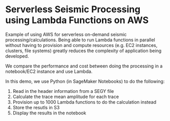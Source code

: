 # Serverless Seismic Processing using Lambda Functions on AWS

Example of using AWS for serverless on-demand seismic processing/calculations.  Being able to run Lambda functions in parallel without having to provision and compute resources (e.g. EC2 instances, clusters, file systems) greatly reduces the complexity of application being developed.  

We compare the performance and cost between doing the processing in a notebook/EC2 instance and use Lambda.

In this demo, we use Python (in SageMaker Notebooks) to do the following:
1. Read in the header information from a SEGY file
2. Calculate the trace mean amplitude for each trace
3. Provision up to 1000 Lambda functions to do the calculation instead
4. Store the resutls in S3
5. Display the results in the notebook

